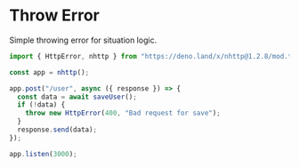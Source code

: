 # Throw Error

Simple throwing error for situation logic.

```js
import { HttpError, nhttp } from "https://deno.land/x/nhttp@1.2.8/mod.ts";

const app = nhttp();

app.post("/user", async ({ response }) => {
  const data = await saveUser();
  if (!data) {
    throw new HttpError(400, "Bad request for save");
  }
  response.send(data);
});

app.listen(3000);
```
